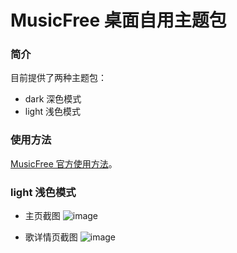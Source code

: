 # MusicFree 桌面自用主题包

### 简介

目前提供了两种主题包：

- dark 深色模式
- light 浅色模式

### 使用方法

[MusicFree 官方使用方法](https://github.com/maotoumao/MusicFreeThemePacks)。

### light 浅色模式

- 主页截图
  ![image](https://github.com/akFace/akFace-MusicFreeTheme/blob/main/preview/home.jpg)

- 歌详情页截图
  ![image](https://github.com/akFace/akFace-MusicFreeTheme/blob/main/preview/detail.jpg)

